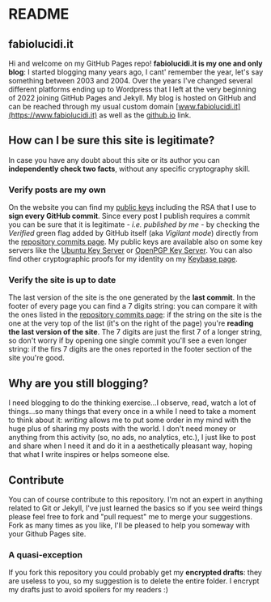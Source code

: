 # README

## fabiolucidi.it
Hi and welcome on my GitHub Pages repo!
**fabiolucidi.it is my one and only blog**: I started blogging many years ago, I cant' remember the year, let's say something between 2003 and 2004. Over the years I've changed several different platforms ending up to Wordpress that I left at the very beginning of 2022 joining GitHub Pages and Jekyll. My blog is hosted on GitHub and can be reached through my usual custom domain [www.fabiolucidi.it](https://www.fabiolucidi.it) as well as the [github.io](https://fabiolucidi.github.io) link.

## How can I be sure this site is legitimate?
In case you have any doubt about this site or its author you can **independently check two facts**, without any specific cryptography skill.

### Verify posts are my own
On the website you can find my [public keys](https://www.fabiolucidi.it/keys) including the RSA that I use to **sign every GitHub commit**. Since every post I publish requires a commit you can be sure that it is legitimate - _i.e. published by me_ - by checking the _Verified_ green flag added by GitHub itself (aka _Vigilant mode_) directly from the [repository commits page](https://github.com/fabiolucidi/fabiolucidi.github.io/commits/main).
My public keys are available also on some key servers like the [Ubuntu Key Server](https://keyserver.ubuntu.com/) or [OpenPGP Key Server](https://keys.openpgp.org/). You can also find other cryptographic proofs for my identity on my [Keybase page](https://keybase.io/fabiolucidi).  

### Verify the site is up to date
The last version of the site is the one generated by the **last commit**. In the footer of every page you can find a 7 digits string: you can compare it with the ones listed in the [repository commits page](https://github.com/fabiolucidi/fabiolucidi.github.io/commits/main): if the string on the site is the one at the very top of the list (it's on the right of the page) you're **reading the last version of the site**. The 7 digits are just the first 7 of a longer string, so don't worry if by opening one single commit you'll see a even longer string: if the firs 7 digits are the ones reported in the footer section of the site you're good.

## Why are you still blogging?
I need blogging to do the thinking exercise...I observe, read, watch a lot of things...so many things that every once in a while I need to take a moment to think about it: _writing_ allows me to put some order in my mind with the huge plus of sharing my posts with the world. I don't need money or anything from this activity (so, no ads, no analytics, etc.), I just like to post and share when I need it and do it in a aesthetically pleasant way, hoping that what I write inspires or helps someone else.

## Contribute
You can of course contribute to this repository. I'm not an expert in anything related to Git or Jekyll, I've just learned the basics so if you see weird things please feel free to fork and "pull request" me to merge your suggestions. Fork as many times as you like, I'll be pleased to help you someway with your Github Pages site.

### A quasi-exception
If you fork this repository you could probably get my **encrypted drafts**: they are useless to you, so my suggestion is to delete the entire folder. I encrypt my drafts just to avoid spoilers for my readers :)
